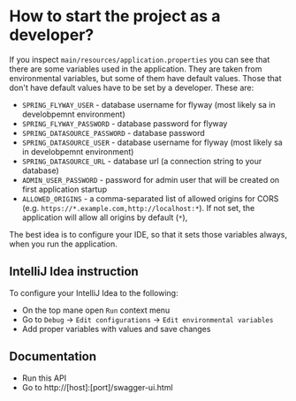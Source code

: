 # How to start the project as a developer?

If you inspect `main/resources/application.properties` you can see that there are some variables used in the application. They are taken from environmental variables, but some of them have default values. Those that don't have default values have to be set by a developer. These are:
- `SPRING_FLYWAY_USER` - database username for flyway (most likely sa in develobpemnt environment)
- `SPRING_FLYWAY_PASSWORD` - database password for flyway
- `SPRING_DATASOURCE_PASSWORD` - database password
- `SPRING_DATASOURCE_USER` - database username for flyway (most likely sa in develobpemnt environment)
- `SPRING_DATASOURCE_URL` - database url (a connection string to your database)
- `ADMIN_USER_PASSWORD` - password for admin user that will be created on first application startup
- `ALLOWED_ORIGINS` - a comma-separated list of allowed origins for CORS (e.g. `https://*.example.com,http://localhost:*`). If not set, the application will allow all origins by default (`*`),

The best idea is to configure your IDE, so that it sets those variables always, when you run the application. 

## IntelliJ Idea instruction

To configure your IntelliJ Idea to the following:
- On the top mane open `Run` context menu
- Go to `Debug` -> `Edit configurations` -> `Edit environmental variables`
- Add proper variables with values and save changes

## Documentation

- Run this API
- Go to http://[host]:[port]/swagger-ui.html